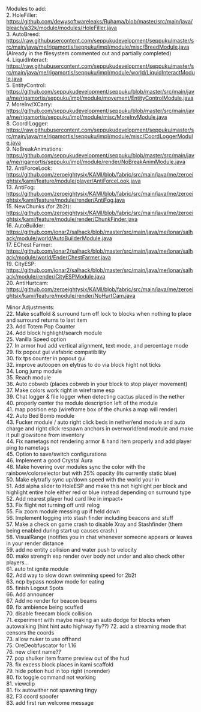 Modules to add:  
2. HoleFiller: <https://github.com/dewysoftwareleaks/Ruhama/blob/master/src/main/java/bleach/a32k/module/modules/HoleFiller.java>  
3. AutoBreed: <https://raw.githubusercontent.com/seppukudevelopment/seppuku/master/src/main/java/me/rigamortis/seppuku/impl/module/misc/BreedModule.java>    
(Already in the filesystem commented out and partially completed)  
4. LiquidInteract: <https://raw.githubusercontent.com/seppukudevelopment/seppuku/master/src/main/java/me/rigamortis/seppuku/impl/module/world/LiquidInteractModule.java>  
5. EntityControl: <https://github.com/seppukudevelopment/seppuku/blob/master/src/main/java/me/rigamortis/seppuku/impl/module/movement/EntityControlModule.java>  
7. MoreInv/XCarry: <https://github.com/seppukudevelopment/seppuku/blob/master/src/main/java/me/rigamortis/seppuku/impl/module/misc/MoreInvModule.java>  
8. Coord Logger: <https://raw.githubusercontent.com/seppukudevelopment/seppuku/master/src/main/java/me/rigamortis/seppuku/impl/module/misc/CoordLoggerModule.java>  
9. NoBreakAnimations: <https://github.com/seppukudevelopment/seppuku/blob/master/src/main/java/me/rigamortis/seppuku/impl/module/render/NoBreakAnimModule.java>  
12. AntiForceLook: <https://github.com/zeroeightysix/KAMI/blob/fabric/src/main/java/me/zeroeightsix/kami/feature/module/player/AntiForceLook.java>  
13. AntiFog: <https://github.com/zeroeightysix/KAMI/blob/fabric/src/main/java/me/zeroeightsix/kami/feature/module/render/AntiFog.java>  
15. NewChunks (for 2b2t): <https://github.com/zeroeightysix/KAMI/blob/fabric/src/main/java/me/zeroeightsix/kami/feature/module/render/ChunkFinder.java>  
16. AutoBuilder: <https://github.com/ionar2/salhack/blob/master/src/main/java/me/ionar/salhack/module/world/AutoBuilderModule.java>  
17. EChest Farmer: <https://github.com/ionar2/salhack/blob/master/src/main/java/me/ionar/salhack/module/world/EnderChestFarmer.java>  
19. CityESP: <https://github.com/ionar2/salhack/blob/master/src/main/java/me/ionar/salhack/module/render/CityESPModule.java>  
20. AntiHurtcam: <https://github.com/zeroeightysix/KAMI/blob/fabric/src/main/java/me/zeroeightsix/kami/feature/module/render/NoHurtCam.java>  

Minor Adjustments:  
22. Make scaffold & surround turn off lock to blocks when nothing to place and surround returns to last item  
23. Add Totem Pop Counter  
24. Add block highlight/search module  
25. Vanilla Speed option  
27. In armor hud add vertical alignment, text mode, and percentage mode  
29. fix popout gui viafabric compatibility  
30. fix tps counter in popout gui  
32. improve autoopen on elytras to do via block hight not ticks  
34. Long jump module  
35. Reach module  
36. Auto cobweb (places cobweb in your block to stop player movement)  
37. Make colors work right in wireframe esp  
39. Chat logger & file logger when detecting cactus placed in the nether  
40. properly center the module description left of the module  
41. map position esp (wireframe box of the chunks a map will render)  
42. Auto Bed Bomb module  
43. Fucker module / auto right click beds in nether/end module and auto charge and right click respawn anchors in overworld/end module and make it pull glowstone from inventory  
44. Fix nametags not rendering armor & hand item properly and add player ping to nametags  
45. Option to save/switch configurations  
46. Implement a good Crystal Aura  
48. Make hovering over modules sync the color with the rainbow/colorselector but with 25% opacity (its currently static blue)  
50. Make elytrafly sync up/down speed with the world your in  
51. Add alpha slider to HoleESP and make this not highlight per block and highlight entire hole either red or blue instead depending on surround type  
52. Add nearest player hud card like in impact+  
53. Fix flight not turning off until relog  
55. Fix zoom module messing up if held down  
56. Implement logging into stash finder including beacons and stuff  
57. Make a check on game crash to disable Xray and Stashfinder (them being enabled during start up causes crash.)  
58. VisualRange (notifies you in chat whenever someone appears or leaves in your render distance  
59. add no entity collision and water push to velocity  
60. make strength esp render over body not under and also check other players...  
61. auto tnt ignite module  
62. Add way to slow down swimming speed for 2b2t  
63. ncp bypass noslow mode for eating  
65. finish Logout Spots  
66. Add announcer  
67. Add no render for beacon beams  
69. fix ambience being scuffed  
70. disable freecam block collision  
71. experiment with maybe making an auto dodge for blocks when autowalking (hint hint auto highway fly??)
72. add a streaming mode that censors the coords  
73. allow nuker to use offhand  
75. OreDeobfuscator for 1.16  
76. new client name??  
77. pop shulker item frame preview out of the hud  
78. fix excess block places in kami scaffold  
79. hide potion hud in top right (norender)  
80. fix toggle command not working  
81. viewclip  
81. fix autowither not spawning tingy  
82. F3 coord spoofer  
83. add first run welcome message  